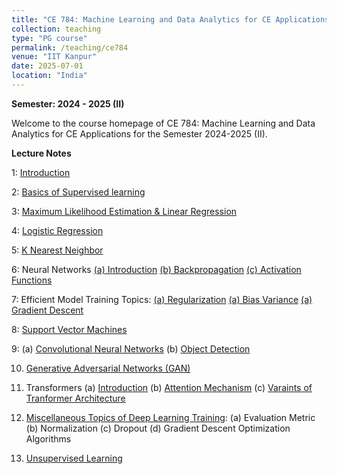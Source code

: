 ```yaml
---
title: "CE 784: Machine Learning and Data Analytics for CE Applications"
collection: teaching
type: "PG course"
permalink: /teaching/ce784
venue: "IIT Kanpur"
date: 2025-07-01
location: "India"
---
```


**Semester: 2024 - 2025 (II)**

Welcome to the course homepage of CE 784: Machine Learning and Data Analytics for CE Applications for the Semester 2024-2025 (II). 

**Lecture Notes**

1: <a href="https://1drv.ms/p/s!ApkLFqKa7eSHhfZP9YTn6jzqSv5pZw?e=CQK6Ef" target="_blank">Introduction</a> 

2: <a href="https://1drv.ms/p/s!ApkLFqKa7eSHhfZOgaHbabXngrCnDA?e=3eM3YN" target="_blank"> Basics of Supervised learning</a>

3: <a href="https://1drv.ms/b/s!ApkLFqKa7eSHhfgFmFixRtuhh6koKw?e=twHjJQ" target="_blank"> Maximum Likelihood Estimation & Linear Regression</a>

4: <a href="https://1drv.ms/b/s!ApkLFqKa7eSHhfdQVZXfbahVdxyuXQ?e=85cpHN" target="_blank"> Logistic Regression</a>

5: <a href="https://1drv.ms/b/s!ApkLFqKa7eSHhfdPzOfdUjlwRlWgbA?e=iw04Xq" target="_blank"> K Nearest Neighbor</a>

6: Neural Networks <a href="https://1drv.ms/p/s!ApkLFqKa7eSHhfc1KBkIc4DPW4cy9Q?e=zH7Wte" target="_blank"> (a) Introduction</a>
<a href="https://1drv.ms/p/s!ApkLFqKa7eSHhfc2cho6-7-1yiaCCQ?e=5c1YO0" target="_blank"> (b) Backpropagation</a>
<a href="https://1drv.ms/p/s!ApkLFqKa7eSHhfc6hZCpbl9MNturrQ?e=a7m8aV" target="_blank"> (c) Activation Functions</a>

7: Efficient Model Training Topics:
<a href="https://1drv.ms/p/s!ApkLFqKa7eSHhfdCA3hLdvXGjeHaIw?e=WvbByv" target="_blank"> (a) Regularization</a>
<a href="https://1drv.ms/p/s!ApkLFqKa7eSHhfdEvUYZ-Kiau8wvKw?e=n9ePtK" target="_blank"> (a) Bias Variance</a>
<a href="https://1drv.ms/p/s!ApkLFqKa7eSHhfdGLdK8D2CgqzR3RQ?e=rAQUSn" target="_blank"> (a) Gradient Descent</a>

8: <a href="https://1drv.ms/b/s!ApkLFqKa7eSHhfdRNJCgpW6FHUH8oQ?e=ae6nUT" target="_blank"> Support Vector Machines</a>

9: (a) [Convolutional Neural Networks](https://1drv.ms/p/c/87e4ed9aa2160b99/EZkLFqKa7eQggIe9ewEAAAAB146Oql7P0tTbDrz5nAl2ng?e=BcUVwg) (b) [Object Detection](https://1drv.ms/p/c/87e4ed9aa2160b99/EZkLFqKa7eQggIe4ewEAAAABRruNk4FHqqSmF-t6bXF1LA?e=PJ0MMJ)

10. [Generative Adversarial Networks (GAN)](https://1drv.ms/p/c/87e4ed9aa2160b99/EZkLFqKa7eQggIe-ewEAAAABXJgRQw3TH7vsCbSCqs7qHg?e=9l8cxy)
    
11. Transformers
(a) [Introduction](https://1drv.ms/p/c/87e4ed9aa2160b99/EZkLFqKa7eQggIe0ewEAAAABQrD0enl6KOvELpEDsw5WBQ?e=Gxlp7t)
(b) [Attention Mechanism](https://1drv.ms/p/c/87e4ed9aa2160b99/EZkLFqKa7eQggIe5ewEAAAABzRuMByFGF1R_yeHesUEAUg?e=vjieeB)
(c) [Varaints of Tranformer Architecture](https://1drv.ms/p/c/87e4ed9aa2160b99/EZkLFqKa7eQggIe8ewEAAAAByOuJwFlVtMkAstZV6e2rbg?e=wzdtOm)

12. [Miscellaneous Topics of Deep Learning Training](https://1drv.ms/p/c/87e4ed9aa2160b99/EZkLFqKa7eQggIe7ewEAAAABXHGqkjv3bI-kDmFXJQ12EQ?e=ahVAbq): (a) Evaluation Metric (b) Normalization (c) Dropout (d) Gradient Descent Optimization Algorithms

13. [Unsupervised Learning](https://1drv.ms/p/c/87e4ed9aa2160b99/EZkLFqKa7eQggIe3ewEAAAAB4ovKjvQH5UK8-XeJs5FzHA?e=PiZHwr)




